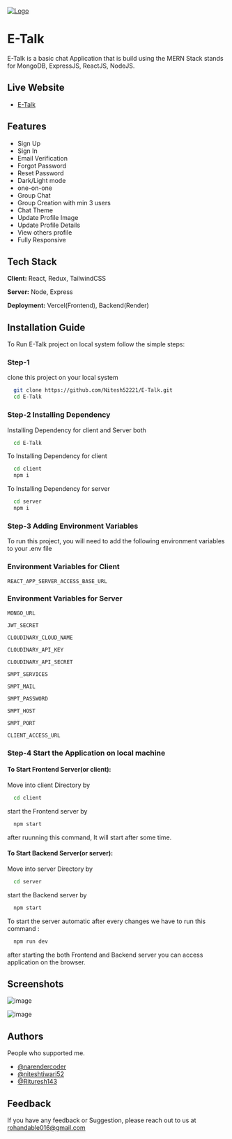 [![Logo](https://e-talk.vercel.app/images/logo.png)](https://e-talk.vercel.app)

# E-Talk

E-Talk is a basic chat Application that is build using the MERN Stack stands for MongoDB, ExpressJS, ReactJS, NodeJS.

## Live Website

- [E-Talk](https://e-talk.vercel.app)

## Features

- Sign Up
- Sign In
- Email Verification
- Forgot Password
- Reset Password
- Dark/Light mode
- one-on-one
- Group Chat
- Group Creation with min 3 users
- Chat Theme
- Update Profile Image
- Update Profile Details
- View others profile
- Fully Responsive

## Tech Stack

**Client:** React, Redux, TailwindCSS

**Server:** Node, Express

**Deployment:** Vercel(Frontend), Backend(Render)

## Installation Guide

To Run E-Talk project on local system follow the simple steps:

### Step-1

clone this project on your local system

```bash
  git clone https://github.com/Nitesh52221/E-Talk.git
  cd E-Talk
```

### Step-2 Installing Dependency

Installing Dependency for client and Server both

```bash
  cd E-Talk
```

To Installing Dependency for client

```bash
  cd client
  npm i
```

To Installing Dependency for server

```bash
  cd server
  npm i
```

### Step-3 Adding Environment Variables

To run this project, you will need to add the following environment variables to your .env file

### Environment Variables for Client

`REACT_APP_SERVER_ACCESS_BASE_URL`

### Environment Variables for Server

`MONGO_URL`

`JWT_SECRET`

`CLOUDINARY_CLOUD_NAME`

`CLOUDINARY_API_KEY`

`CLOUDINARY_API_SECRET`

`SMPT_SERVICES`

`SMPT_MAIL`

`SMPT_PASSWORD`

`SMPT_HOST`

`SMPT_PORT`

`CLIENT_ACCESS_URL`

### Step-4 Start the Application on local machine

#### To Start Frontend Server(or client):

Move into client Directory by

```bash
  cd client
```

start the Frontend server by

```bash
  npm start
```

after ruunning this command, It will start after some time.

#### To Start Backend Server(or server):

Move into server Directory by

```bash
  cd server
```

start the Backend server by

```bash
  npm start
```

To start the server automatic after every changes we have to run this command :

```bash
  npm run dev
```

after starting the both Frontend and Backend server you can access application on the browser.

## Screenshots

![image](https://github.com/narendercoder/E-Talk/assets/89627914/4524a5d6-a87e-4d1a-bf55-c67282a983a9)



![image](https://github.com/narendercoder/E-Talk/assets/89627914/ac583b1d-af2c-45c7-864c-1a6ef8e3cd74)



## Authors
People who supported me.
- [@narendercoder](https://github.com/narendercoder)
- [@niteshtiwari52](https://github.com/niteshtiwari52)
- [@Rituresh143](https://github.com/Rituresh143)

## Feedback

If you have any feedback or Suggestion, please reach out to us at rohandable016@gmail.com
